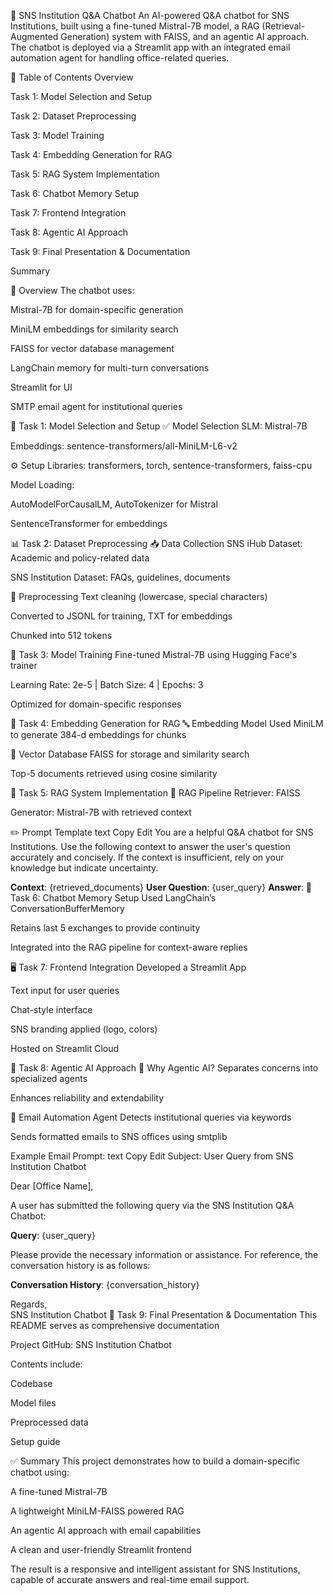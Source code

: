 🧠 SNS Institution Q&A Chatbot
An AI-powered Q&A chatbot for SNS Institutions, built using a fine-tuned Mistral-7B model, a RAG (Retrieval-Augmented Generation) system with FAISS, and an agentic AI approach. The chatbot is deployed via a Streamlit app with an integrated email automation agent for handling office-related queries.

📌 Table of Contents
Overview

Task 1: Model Selection and Setup

Task 2: Dataset Preprocessing

Task 3: Model Training

Task 4: Embedding Generation for RAG

Task 5: RAG System Implementation

Task 6: Chatbot Memory Setup

Task 7: Frontend Integration

Task 8: Agentic AI Approach

Task 9: Final Presentation & Documentation

Summary

🧾 Overview
The chatbot uses:

Mistral-7B for domain-specific generation

MiniLM embeddings for similarity search

FAISS for vector database management

LangChain memory for multi-turn conversations

Streamlit for UI

SMTP email agent for institutional queries

📘 Task 1: Model Selection and Setup
✅ Model Selection
SLM: Mistral-7B

Embeddings: sentence-transformers/all-MiniLM-L6-v2

⚙️ Setup
Libraries: transformers, torch, sentence-transformers, faiss-cpu

Model Loading:

AutoModelForCausalLM, AutoTokenizer for Mistral

SentenceTransformer for embeddings

📊 Task 2: Dataset Preprocessing
📥 Data Collection
SNS iHub Dataset: Academic and policy-related data

SNS Institution Dataset: FAQs, guidelines, documents

🧹 Preprocessing
Text cleaning (lowercase, special characters)

Converted to JSONL for training, TXT for embeddings

Chunked into 512 tokens

🧠 Task 3: Model Training
Fine-tuned Mistral-7B using Hugging Face's trainer

Learning Rate: 2e-5 | Batch Size: 4 | Epochs: 3

Optimized for domain-specific responses

📐 Task 4: Embedding Generation for RAG
🔤 Embedding Model
Used MiniLM to generate 384-d embeddings for chunks

🧠 Vector Database
FAISS for storage and similarity search

Top-5 documents retrieved using cosine similarity

🔁 Task 5: RAG System Implementation
🧱 RAG Pipeline
Retriever: FAISS

Generator: Mistral-7B with retrieved context

✏️ Prompt Template
text
Copy
Edit
You are a helpful Q&A chatbot for SNS Institutions. Use the following context to answer the user's question accurately and concisely. If the context is insufficient, rely on your knowledge but indicate uncertainty.

**Context**: {retrieved_documents}
**User Question**: {user_query}
**Answer**:
💬 Task 6: Chatbot Memory Setup
Used LangChain’s ConversationBufferMemory

Retains last 5 exchanges to provide continuity

Integrated into the RAG pipeline for context-aware replies

🖥️ Task 7: Frontend Integration
Developed a Streamlit App

Text input for user queries

Chat-style interface

SNS branding applied (logo, colors)

Hosted on Streamlit Cloud

🤖 Task 8: Agentic AI Approach
🌟 Why Agentic AI?
Separates concerns into specialized agents

Enhances reliability and extendability

📧 Email Automation Agent
Detects institutional queries via keywords

Sends formatted emails to SNS offices using smtplib

Example Email Prompt:
text
Copy
Edit
Subject: User Query from SNS Institution Chatbot

Dear [Office Name],

A user has submitted the following query via the SNS Institution Q&A Chatbot:

**Query**: {user_query}

Please provide the necessary information or assistance. For reference, the conversation history is as follows:

**Conversation History**: {conversation_history}

Regards,  
SNS Institution Chatbot
📑 Task 9: Final Presentation & Documentation
This README serves as comprehensive documentation

Project GitHub: SNS Institution Chatbot

Contents include:

Codebase

Model files

Preprocessed data

Setup guide

✅ Summary
This project demonstrates how to build a domain-specific chatbot using:

A fine-tuned Mistral-7B

A lightweight MiniLM-FAISS powered RAG

An agentic AI approach with email capabilities

A clean and user-friendly Streamlit frontend

The result is a responsive and intelligent assistant for SNS Institutions, capable of accurate answers and real-time email support.

